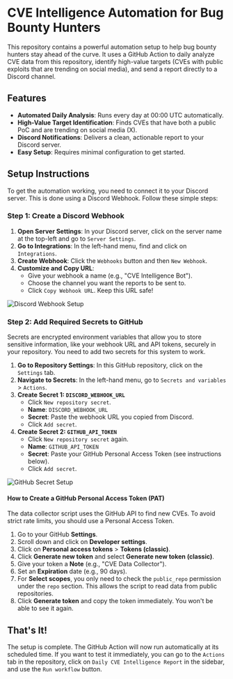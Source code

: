 # CVE Intelligence Automation for Bug Bounty Hunters

This repository contains a powerful automation setup to help bug bounty hunters stay ahead of the curve. It uses a GitHub Action to daily analyze CVE data from this repository, identify high-value targets (CVEs with public exploits that are trending on social media), and send a report directly to a Discord channel.

## Features

- **Automated Daily Analysis**: Runs every day at 00:00 UTC automatically.
- **High-Value Target Identification**: Finds CVEs that have both a public PoC and are trending on social media (X).
- **Discord Notifications**: Delivers a clean, actionable report to your Discord server.
- **Easy Setup**: Requires minimal configuration to get started.

## Setup Instructions

To get the automation working, you need to connect it to your Discord server. This is done using a Discord Webhook. Follow these simple steps:

### Step 1: Create a Discord Webhook

1.  **Open Server Settings**: In your Discord server, click on the server name at the top-left and go to `Server Settings`.
2.  **Go to Integrations**: In the left-hand menu, find and click on `Integrations`.
3.  **Create Webhook**: Click the `Webhooks` button and then `New Webhook`.
4.  **Customize and Copy URL**:
    *   Give your webhook a name (e.g., "CVE Intelligence Bot").
    *   Choose the channel you want the reports to be sent to.
    *   Click `Copy Webhook URL`. Keep this URL safe!

![Discord Webhook Setup](https://i.imgur.com/8Vb3e1T.png)

### Step 2: Add Required Secrets to GitHub

Secrets are encrypted environment variables that allow you to store sensitive information, like your webhook URL and API tokens, securely in your repository. You need to add two secrets for this system to work.

1.  **Go to Repository Settings**: In this GitHub repository, click on the `Settings` tab.
2.  **Navigate to Secrets**: In the left-hand menu, go to `Secrets and variables` > `Actions`.
3.  **Create Secret 1: `DISCORD_WEBHOOK_URL`**
    *   Click `New repository secret`.
    *   **Name**: `DISCORD_WEBHOOK_URL`
    *   **Secret**: Paste the webhook URL you copied from Discord.
    *   Click `Add secret`.
4.  **Create Secret 2: `GITHUB_API_TOKEN`**
    *   Click `New repository secret` again.
    *   **Name**: `GITHUB_API_TOKEN`
    *   **Secret**: Paste your GitHub Personal Access Token (see instructions below).
    *   Click `Add secret`.

![GitHub Secret Setup](https://i.imgur.com/1G3q8hA.png)

#### How to Create a GitHub Personal Access Token (PAT)

The data collector script uses the GitHub API to find new CVEs. To avoid strict rate limits, you should use a Personal Access Token.

1.  Go to your GitHub **Settings**.
2.  Scroll down and click on **Developer settings**.
3.  Click on **Personal access tokens** > **Tokens (classic)**.
4.  Click **Generate new token** and select **Generate new token (classic)**.
5.  Give your token a **Note** (e.g., "CVE Data Collector").
6.  Set an **Expiration** date (e.g., 90 days).
7.  For **Select scopes**, you only need to check the `public_repo` permission under the `repo` section. This allows the script to read data from public repositories.
8.  Click **Generate token** and copy the token immediately. You won't be able to see it again.

## That's It!

The setup is complete. The GitHub Action will now run automatically at its scheduled time. If you want to test it immediately, you can go to the `Actions` tab in the repository, click on `Daily CVE Intelligence Report` in the sidebar, and use the `Run workflow` button.
